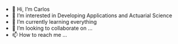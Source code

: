 - 👋 Hi, I’m Carlos
- 👀 I’m interested in Developing Applications and Actuarial Science
- 🌱 I’m currently learning everything
- 💞️ I’m looking to collaborate on ...
- 📫 How to reach me ...

<!---
karlzw/karlzw is a ✨ special ✨ repository because its `README.md` (this file) appears on your GitHub profile.
You can click the Preview link to take a look at your changes.
--->

